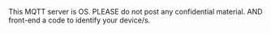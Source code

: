 This MQTT server is OS. PLEASE do not post any confidential material.
AND front-end a code to identify your device/s.
